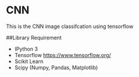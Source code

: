 # CNN

This is the CNN image classifcation using tensorflow 

##Library Requirement

* IPython 3
* Tensorflow https://www.tensorflow.org/
* Scikit Learn 
* Scipy (Numpy, Pandas, Matplotlib)


